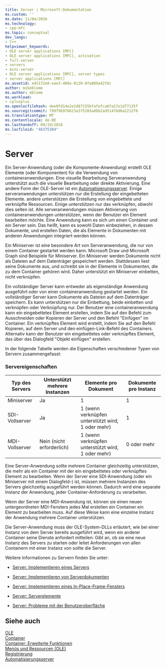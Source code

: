 ```yaml
---
title: Server | Microsoft-Dokumentation
ms.custom: ''
ms.date: 11/04/2016
ms.technology:
- cpp-mfc
ms.topic: conceptual
dev_langs:
- C++
helpviewer_keywords:
- OLE server applications [MFC]
- OLE server applications [MFC], activation
- full-server
- servers
- mini-server
- OLE server applications [MFC], server types
- server applications [MFC]
ms.assetid: e45172e8-eae3-400a-8139-0fa009a42fdc
author: mikeblome
ms.author: mblome
ms.workload:
- cplusplus
ms.openlocfilehash: dee0fd14e2e2d87155bfafefca6fa17e1d77135f
ms.sourcegitcommit: 799f9b976623a375203ad8b2ad5147bd6a2212f0
ms.translationtype: MT
ms.contentlocale: de-DE
ms.lasthandoff: 09/19/2018
ms.locfileid: "46375384"
---
```

# <a name="servers"></a>Server

Ein Server-Anwendung (oder die Komponente-Anwendung) erstellt OLE Elemente (oder Komponenten) für die Verwendung von containeranwendungen. Eine visuelle Bearbeitung Serveranwendung unterstützt auch die visuelle Bearbeitung oder direkte Aktivierung. Eine andere Form der OLE-Server ist ein [Automatisierungsserver](../mfc/automation-servers.md). Einige serveranwendungen unterstützen nur die Erstellung der eingebetteten Elemente. andere unterstützen die Erstellung von eingebettete und verknüpfte Ressourcen. Einige unterstützen nur das verknüpfen, obwohl dies selten ist. Alle serveranwendungen müssen Aktivierung von containeranwendungen unterstützen, wenn der Benutzer ein Element bearbeiten möchte. Eine Anwendung kann es sich um einen Container und ein Server sein. Das heißt, kann es sowohl Daten einbeziehen, in dessen Dokumente, und erstellen Daten, die als Elemente in Dokumenten mit anderen Anwendungen integriert werden können.

Ein Miniserver ist eine besondere Art von Serveranwendung, die nur von einem Container gestartet werden kann. Microsoft Draw und Microsoft Graph sind Beispiele für Miniserver. Ein Miniserver werden Dokumente nicht als Dateien auf dem Datenträger gespeichert werden. Stattdessen liest seine Dokumente aus, und schreibt sie in der Elemente in Dokumenten, die zu dem Container gehören wird. Daher unterstützt ein Miniserver einbetten, nicht verknüpfen.

Ein vollständiger Server kann entweder als eigenständige Anwendung ausgeführt oder von einer containeranwendung gestartet werden. Ein vollständiger Server kann Dokumente als Dateien auf dem Datenträger speichern. Es kann unterstützen nur die Einbettung, beide einbetten und verknüpfen oder Verknüpfung nur. Der Benutzer eine containeranwendung kann ein eingebettetes Element erstellen, indem Sie auf den Befehl zum Ausschneiden oder Kopieren der Server und den Befehl "Einfügen" im Container. Ein verknüpftes Element wird erstellt, indem Sie auf den Befehl Kopieren, auf dem Server und den einfügen-Link-Befehl des Containers. Alternativ kann der Benutzer ein eingebettetes oder verknüpftes Element, das über das Dialogfeld "Objekt einfügen" erstellen.

In der folgende Tabelle werden die Eigenschaften verschiedener Typen von Servern zusammengefasst:

### <a name="server-characteristics"></a>Servereigenschaften

|Typ des Servers|Unterstützt mehrere Instanzen|Elemente pro Dokument|Dokumente pro Instanz|
|--------------------|---------------------------------|------------------------|----------------------------|
|Miniserver|Ja|1|1|
|SDI-Vollserver|Ja|1 (wenn verknüpfen unterstützt wird, 1 oder mehr)|1|
|MDI-Vollserver|Nein (nicht erforderlich)|1 (wenn verknüpfen unterstützt wird, 1 oder mehr)|0 oder mehr|

Eine Server-Anwendung sollte mehrere Container gleichzeitig unterstützen, die mehr als ein Container mit der ein eingebettetes oder verknüpftes Element zu bearbeiten. Wenn der Server eine SDI-Anwendung (oder ein Miniserver mit einem Dialogfeld-) ist, müssen mehrere Instanzen des Servers gleichzeitig ausgeführt werden können. Dadurch wird eine separate Instanz der Anwendung, jeder Container-Anforderung zu verarbeiten.

Wenn der Server eine MDI-Anwendung ist, können sie einen neuen untergeordneten MDI-Fensters jedes Mal erstellen ein Container ein Element zu bearbeiten muss. Auf diese Weise kann eine einzelne Instanz der Anwendung mehrere Container unterstützen.

Die Server-Anwendung muss der OLE-System-DLLs erläutert, wie bei einer Instanz von dem Server bereits ausgeführt wird, wenn ein anderer Container seine Dienste anfordert mitteilen: Gibt an, ob sie eine neue Instanz des Servers zu starten oder leitet Anforderungen von allen Containern mit einer Instanz von sollte die Server.

Weitere Informationen zu Servern finden Sie unter:

- [Server: Implementieren eines Servers](../mfc/servers-implementing-a-server.md)

- [Server: Implementieren von Serverdokumenten](../mfc/servers-implementing-server-documents.md)

- [Server: Implementieren eines In-Place-Frame-Fensters](../mfc/servers-implementing-in-place-frame-windows.md)

- [Server: Serverelemente](../mfc/servers-server-items.md)

- [Server: Probleme mit der Benutzeroberfläche](../mfc/servers-user-interface-issues.md)

## <a name="see-also"></a>Siehe auch

[OLE](../mfc/ole-in-mfc.md)<br/>
[Container](../mfc/containers.md)<br/>
[Container: Erweiterte Funktionen](../mfc/containers-advanced-features.md)<br/>
[Menüs und Ressourcen (OLE)](../mfc/menus-and-resources-ole.md)<br/>
[Registrierung](../mfc/registration.md)<br/>
[Automatisierungsserver](../mfc/automation-servers.md)

